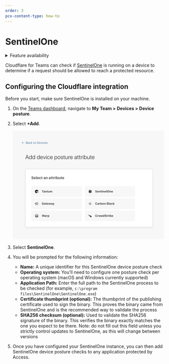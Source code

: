 ```yaml
---
order: 3
pcx-content-type: how-to
---
```


# SentinelOne

<details>
<summary>Feature availability</summary>
<div>

| Operating Systems | [WARP mode required](/connections/connect-devices/warp#warp-client-modes) | Minimum WARP version required    | [Teams plans](https://www.cloudflare.com/teams-pricing/) |
| ----------------- | ------------------------------------------------------------------------- | -------------------------------- | -------------------------------------------------------- |
| macOS, Windows    | WARP with Gateway                                                         | macOS: 1.4.27, Windows: 1.4.25.0 | All plans                                                |

</div>
</details>

Cloudflare for Teams can check if [SentinelOne](https://www.sentinelone.com/) is running on a device to determine if a request should be allowed to reach a protected resource.

## Configuring the Cloudflare integration

Before you start, make sure SentinelOne is installed on your machine.

1. On the [Teams dashboard](https://dash.teams.cloudflare.com), navigate to **My Team > Devices > Device posture**.

1. Select **+Add**.

   ![Device posture attributes](../../static/documentation/identity/devices/device-posture-partners.png)

1. Select **SentinelOne**.

1. You will be prompted for the following information:

   - **Name:** A unique identifier for this SentinelOne device posture check
   - **Operating system:** You’ll need to configure one posture check per operating system (macOS and Windows currently supported)
   - **Application Path:** Enter the full path to the SentinelOne process to be checked (for example, `c:\program files\SentinelOne\SentinelOne.exe`)
   - **Certificate thumbprint (optional):** The thumbprint of the publishing certificate used to sign the binary. This proves the binary came from SentinelOne and is the recommended way to validate the process
   - **SHA256 checksum (optional):** Used to validate the SHA256 signature of the binary. This verifies the binary exactly matches the one you expect to be there. Note: do not fill out this field unless you strictly control updates to SentinelOne, as this will change between versions

1. Once you have configured your SentinelOne instance, you can then add SentinelOne device posture checks to any application protected by Access.
